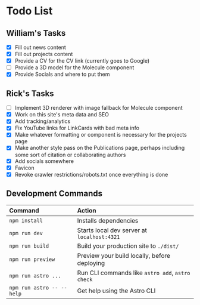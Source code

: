 # Todo List

## William's Tasks

- [X] Fill out news content
- [X] Fill out projects content  
- [X] Provide a CV for the CV link (currently goes to Google)
- [ ] Provide a 3D model for the Molecule component
- [x] Provide Socials and where to put them

## Rick's Tasks

- [ ] Implement 3D renderer with image fallback for Molecule component
- [X] Work on this site's meta data and SEO
- [X] Add tracking/analytics
- [X] Fix YouTube links for LinkCards with bad meta info
- [X] Make whatever formatting or component is necessary for the projects page
- [X] Make another style pass on the Publications page, perhaps including some sort of citation or collaborating authors
- [X] Add socials somewhere
- [X] Favicon
- [X] Revoke crawler restrictions/robots.txt once everything is done

## Development Commands

| Command                   | Action                                           |
| :------------------------ | :----------------------------------------------- |
| `npm install`             | Installs dependencies                            |
| `npm run dev`             | Starts local dev server at `localhost:4321`      |
| `npm run build`           | Build your production site to `./dist/`          |
| `npm run preview`         | Preview your build locally, before deploying     |
| `npm run astro ...`       | Run CLI commands like `astro add`, `astro check` |
| `npm run astro -- --help` | Get help using the Astro CLI                     |
